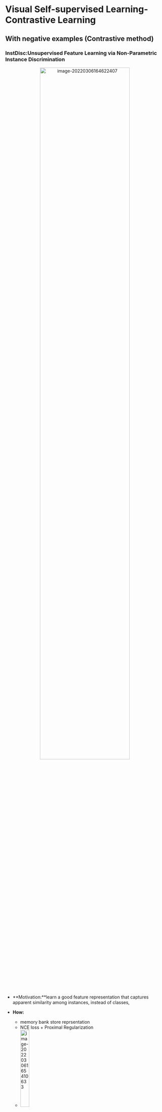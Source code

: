 # Visual Self-supervised Learning-Contrastive Learning


## With negative examples (Contrastive method)

### InstDisc:Unsupervised Feature Learning via Non-Parametric Instance Discrimination

<p align="center">
<img src="../images/Visual-Self-supervised-Learning-assets/image-20220306164622407.png" alt="image-20220306164622407" style="width:75%;" />
</p>

- **Motivation:**learn a good feature representation that captures apparent similarity among instances, instead of classes,

- **How:**
  - memory bank store reprsentation
  - NCE loss + Proximal Regularization
  - <img src="../images/Visual-Self-supervised-Learning-assets/image-20220306165410633.png" alt="image-20220306165410633" style="width:25%;" />
  - <img src="../images/Visual-Self-supervised-Learning-assets/image-20220306165250790.png" alt="image-20220306165250790" style="width:50%;" />
- Adv vs Disadv
  - Memory bank update every epoch

### CPC: Representation Learning withContrastive Predictive Coding
<p align="center">
<img src="../images/Visual-Self-supervised-Learning-assets/image-20220306171843768.png" alt="image-20220306171843768" style="width:50%;" />
</p>

- Motivation:

  - learn representations by predicting the future in latent space by using powerful autoregressive models. We use a probabilistic contrastive loss which induces the latent space to capture information that is maximally useful to predict future samples
  - learn the representations that encode the underlying shared information between different parts of the (high-dimensional) signal. At the same time it discards low-level information and noise that is more local.

- How:

  - 最大化context和prediction 的互信息

  - When predicting future information we instead encode the target x (future) and context c (present) into a compact distributed vector representations (via non-linear learned mappings) in a way that maximally preserves the mutual information of the original signals x and c defined as

    <img src="../images/Visual-Self-supervised-Learning-assets/image-20220306172459042.png" alt="image-20220306172459042" style="width:25%;" />

  - we do not predict future observations <img src="http://latex.codecogs.com/svg.latex?x_{t&plus;k}" title="http://latex.codecogs.com/svg.latex?x_{t+k}" /> directly with a generative model <img src="http://latex.codecogs.com/svg.latex?p_k(x_{t&plus;k}|c_t)" title="http://latex.codecogs.com/svg.latex?p_k(x_{t+k}|c_t)" />. Instead we model a density ratio which preserves the mutual information between <img src="http://latex.codecogs.com/svg.latex?x_{t&plus;k}" title="http://latex.codecogs.com/svg.latex?x_{t+k}" /> and <img src="http://latex.codecogs.com/svg.latex?c_t" title="http://latex.codecogs.com/svg.latex?c_t" />

  - contrastive loss: q: predictions with context <img src="http://latex.codecogs.com/svg.latex?f(x_{t&plus;k}|c_t)" title="http://latex.codecogs.com/svg.latex?f(x_{t+k}|c_t)" />, k+: enbedding of ground truth, k-: sample out of context

  

### CMC:Contrastive Multiview Coding
<p align="center">
<img src="../images/Visual-Self-supervised-Learning-assets/image-20220306175348574.png" alt="image-20220306175348574" style="width:50%;" />
</p>
- Motivation

  - we learn a representation that aims to maximize mutual information between different views of the same scene but is otherwise compact

  - classic hypothesis that a powerful representation is one that models view-invariant

    factors.

- How: positive:same image of different view,e.g. depth image/segmentation image

- Disadvantage: encoder not shared

### MoCo
<p align="center">
<img src="../images/Visual-Self-supervised-Learning-assets/image-20220306181423380.png" alt="image-20220306181423380" style="width:100%;" />
</p>
- we hypothesize that it is desirable to build dictionaries that are: **(i) large and (ii) consistent** as they evolve during training. Intuitively, a larger dictionary may better sample the underlying continuous, highdimensional visual space, while the keys in the dictionary should be represented by the same or similar encoder so that their comparisons to the query are consistent.
- Shuffling BN：The model appears to “cheat” the pretext task and easily finds a low-loss solution. This is possibly because the intra-batch communication among samples (caused by BN) leaks information.
- 

### SimCLR
<p align="center">
<img src="../images/Visual-Self-supervised-Learning-assets/image-20220306184747940.png" alt="image-20220306184747940" style="width:50%;" />
</p>

- In-batch negative
- composition of data augmentations
  - spatial/geometric transformation of data: cropping and resizing (with horizontal flipping), rotation
  - appearance transformation, such as color distortion (including color dropping, brightness, contrast, saturation, hue)
  - it is critical to *compose cropping with color distortion** in order to learn generalizable features.
- global BN:
- Large batch size:
- nonlinear projection head:

​	We conjecture that the importance of **using the representation before the nonlinear projection is due to loss of information induced by the contrastive loss**. **In particular, <img src="http://latex.codecogs.com/svg.latex?z&space;=&space;g(h)" title="http://latex.codecogs.com/svg.latex?z = g(h)" /> is trained to be invariant to data transformation. Thus, <img src="http://latex.codecogs.com/svg.latex?g" title="http://latex.codecogs.com/svg.latex?g" /> can remove information that may be useful for the downstream task, such as the color or orientation of objects**. By leveraging the nonlinear transformation <img src="http://latex.codecogs.com/svg.latex?g(\cdot)" title="http://latex.codecogs.com/svg.latex?g(\cdot)" />, more information can be formed and maintained in <img src="http://latex.codecogs.com/svg.latex?h" title="http://latex.codecogs.com/svg.latex?h" />.

- **L2 normalization** (i.e. cosine similarity) along with temperature effectively weights different examples, and an **appropriate temperature** can help the model learn from **hard negatives**; and 2) unlike cross-entropy, other objective functions do not weigh the negatives by their relative hardness.
<p align="center">
  <img src="../images/Visual-Self-supervised-Learning-assets/image-20220306184454609.png" alt="image-20220306184454609" style="width:100%;" />
  </p>

### SwAV:Unsupervised Learning of Visual Features by Contrasting Cluster Assignments
<p align="center">
<img src="../images/Visual-Self-supervised-Learning-assets/image-20220306195148828.png" alt="image-20220306195148828" style="width:75%;" />
</p>
- Motivation:
  - SwAV, that takes advantage of contrastive methods without requiring to compute pairwise comparisons. Specifically, our method simultaneously clusters the data while **enforcing consistency between cluster assignments produced for different augmentations (or “views”) of the same image**, instead of comparing features directly as in contrastive learning.

- How

  <img src="../images/Visual-Self-supervised-Learning-assets/image-20220306201843121.png" alt="image-20220306201843121" style="width:50%;" />

  - Multi-Crop
  - 



## w/o negative examples

### BYOL
<p align="center">
<img src="../images/Visual-Self-supervised-Learning-assets/image-20220306220817154.png" alt="image-20220306220817154" style="width:75%;" />
</p>
<img src="../images/Visual-Self-supervised-Learning-assets/image-20220306223236207.png" alt="image-20220306223236207" style="width:50%;" />

<img src="../images/Visual-Self-supervised-Learning-assets/image-20220306223304632.png" alt="image-20220306223304632" style="width:25%;" />

### SimSiam:Exploring Simple Siamese Representation Learning
<p align="center">
<img src="../images/Visual-Self-supervised-Learning-assets/image-20220306225205266.png" alt="image-20220306225205266" style="width:50%;" />
</p>
- Motivation:that collapsing solutions do exist for the loss and structure, but a **stop-gradient** operation plays an essential role in preventing collapsing.

- SimSiam as EM algorithm

  考虑以下损失函数:
  <img src="http://latex.codecogs.com/svg.latex?\mathcal&space;L=\mathbb&space;E_{x,&space;\mathcal&space;T}\left[||\mathcal&space;F_\theta(\mathcal&space;T(x))-\eta_x||^2_2\right]" title="http://latex.codecogs.com/svg.latex?\mathcal L=\mathbb E_{x, \mathcal T}\left[||\mathcal F_\theta(\mathcal T(x))-\eta_x||^2_2\right]" />
  <img src="http://latex.codecogs.com/svg.latex?\eta_x" title="http://latex.codecogs.com/svg.latex?\eta_x" />是图片<img src="http://latex.codecogs.com/svg.latex?x" title="http://latex.codecogs.com/svg.latex?x" />的表示，是一组可学习的参数，<img src="http://latex.codecogs.com/svg.latex?\theta" title="http://latex.codecogs.com/svg.latex?\theta" />是网络参数。我们采用EM算法优化这两组参数。目标是:
  
  <img src="http://latex.codecogs.com/svg.latex?\theta^*,\eta^*=\min&space;\mathcal&space;L(\theta,&space;\eta)" title="http://latex.codecogs.com/svg.latex?\theta^*,\eta^*=\min \mathcal L(\theta, \eta)" />
  
  我们交替优化:
  
  <img src="http://latex.codecogs.com/svg.latex?\theta^t&space;\leftarrow&space;\arg&space;\min_\theta&space;\mathcal&space;L(\theta,&space;\eta^{t-1})" title="http://latex.codecogs.com/svg.latex?\theta^t \leftarrow \arg \min_\theta \mathcal L(\theta, \eta^{t-1})" />和<img src="http://latex.codecogs.com/svg.latex?\eta^t&space;\leftarrow&space;\arg&space;\min_\eta&space;\mathcal&space;L(\theta^t,&space;\eta)" title="http://latex.codecogs.com/svg.latex?\eta^t \leftarrow \arg \min_\eta \mathcal L(\theta^t, \eta)" />
  
  - E步：优化<img src="http://latex.codecogs.com/svg.latex?\theta" title="http://latex.codecogs.com/svg.latex?\theta" />：采用sgd优化<img src="http://latex.codecogs.com/svg.latex?\theta" title="http://latex.codecogs.com/svg.latex?\theta" /> 需要采用stop gradient防止梯度回传到<img src="http://latex.codecogs.com/svg.latex?\eta" title="http://latex.codecogs.com/svg.latex?\eta" />，因为<img src="http://latex.codecogs.com/svg.latex?\eta" title="http://latex.codecogs.com/svg.latex?\eta" />被视为常量
  - M步：优化<img src="http://latex.codecogs.com/svg.latex?\eta_x" title="http://latex.codecogs.com/svg.latex?\eta_x" /> :给定每个x并且固定<img src="http://latex.codecogs.com/svg.latex?\theta=\theta_t" title="http://latex.codecogs.com/svg.latex?\theta=\theta_t" />优化<img src="http://latex.codecogs.com/svg.latex?\mathcal&space;L" title="http://latex.codecogs.com/svg.latex?\mathcal L" />（求导）:
  
    <img src="http://latex.codecogs.com/svg.latex?\eta_x^t=\arg&space;\min_{\eta_x}\mathbb&space;E_{\mathcal&space;T}[||\mathcal&space;F_{\theta^t}(\mathcal&space;T(x))-\eta_x||^2_2]=\mathbb&space;E_{\mathcal&space;T}[\mathcal&space;F_{\theta^t}(\mathcal&space;T(x))]" title="http://latex.codecogs.com/svg.latex?\eta_x^t=\arg \min_{\eta_x}\mathbb E_{\mathcal T}[||\mathcal F_{\theta^t}(\mathcal T(x))-\eta_x||^2_2]=\mathbb E_{\mathcal T}[\mathcal F_{\theta^t}(\mathcal T(x))]" />

    说明<img src="http://latex.codecogs.com/svg.latex?\eta_x" title="http://latex.codecogs.com/svg.latex?\eta_x" />的最优解是<img src="http://latex.codecogs.com/svg.latex?x" title="http://latex.codecogs.com/svg.latex?x" />经过augmentation后表征的期望(关于augmentation)

- One-step alternation

  - 通过采样**一次**augmentation <img src="http://latex.codecogs.com/svg.latex?\mathcal&space;T'" title="http://latex.codecogs.com/svg.latex?\mathcal T'" />对<img src="http://latex.codecogs.com/svg.latex?\eta_x^t" title="http://latex.codecogs.com/svg.latex?\eta_x^t" />估计：
    <img src="http://latex.codecogs.com/svg.latex?\eta_x^t=\mathcal&space;F_{\theta^t}(\mathcal&space;T'(x))" title="http://latex.codecogs.com/svg.latex?\eta_x^t=\mathcal F_{\theta^t}(\mathcal T'(x))" />

  - 对<img src="http://latex.codecogs.com/svg.latex?\theta" title="http://latex.codecogs.com/svg.latex?\theta" />优化,带入上式,采用sgd优化
    <img src="http://latex.codecogs.com/svg.latex?\theta^{t&plus;1}=\arg&space;\min&space;\mathbb&space;E_{x,&space;\mathcal&space;T}[||\mathcal&space;F_{\theta}(\mathcal&space;T'(x))-\eta_x^t||]" title="http://latex.codecogs.com/svg.latex?\theta^{t+1}=\arg \min \mathbb E_{x, \mathcal T}[||\mathcal F_{\theta}(\mathcal T'(x))-\eta_x^t||]" />

- Predictor

  predictor h是对<img src="http://latex.codecogs.com/svg.latex?\mathbb&space;E_{\mathcal&space;T}[\mathcal&space;F_{\theta^t}(\mathcal&space;T(x))]" title="http://latex.codecogs.com/svg.latex?\mathbb E_{\mathcal T}[\mathcal F_{\theta^t}(\mathcal T(x))]" />的估计：

  <img src="http://latex.codecogs.com/svg.latex?h^*(z_1)&space;=&space;\arg&space;\min_{h(z_1)}&space;\mathbb&space;E_z[||h(z_1)-z_2||_2^2]=\mathbb&space;E_z[z_2]=\mathbb&space;E_{\mathcal&space;T}[f(\mathcal&space;T(x))]" title="http://latex.codecogs.com/svg.latex?h^*(z_1) = \arg \min_{h(z_1)} \mathbb E_z[||h(z_1)-z_2||_2^2]=\mathbb E_z[z_2]=\mathbb E_{\mathcal T}[f(\mathcal T(x))]" />

  在单步优化中,<img src="http://latex.codecogs.com/svg.latex?\mathbb&space;E_{\mathcal&space;T}&space;[\cdot]" title="http://latex.codecogs.com/svg.latex?\mathbb E_{\mathcal T} [\cdot]" />被忽略了，h视为对其的估计(Expectation over augmentations)，除了用h估计<img src="http://latex.codecogs.com/svg.latex?\mathbb&space;E_{\mathcal&space;T}&space;[\cdot]" title="http://latex.codecogs.com/svg.latex?\mathbb E_{\mathcal T} [\cdot]" />，也可以采用动量更新的方式

- Symmetrization

  Actually, the SGD optimizer computes the empirical expectation of <img src="http://latex.codecogs.com/svg.latex?\mathbb&space;E_{x,&space;\mathcal&space;T}[\cdot]" title="http://latex.codecogs.com/svg.latex?\mathbb E_{x, \mathcal T}[\cdot]" /> by sampling a batch of images and one pair of augmentations <img src="http://latex.codecogs.com/svg.latex?(\mathcal&space;T_1,&space;\mathcal&space;T_2)" title="http://latex.codecogs.com/svg.latex?(\mathcal T_1, \mathcal T_2)" />. In principle, the empirical expectation should be more precise with **denser sampling**,Symmetrization supplies an extra pair  <img src="http://latex.codecogs.com/svg.latex?(\mathcal&space;T_2,&space;\mathcal&space;T_1)" title="http://latex.codecogs.com/svg.latex?(\mathcal T_2, \mathcal T_1)" /> This explains that symmetrization is **not necessary** for our method to work, yet it is able to improve accuracy



### DINO
<p align="center">
<img src="../images/Visual-Self-supervised-Learning-assets/image-20220307210626613.png" alt="image-20220307210626613" style="width:50%;" />
</p>
